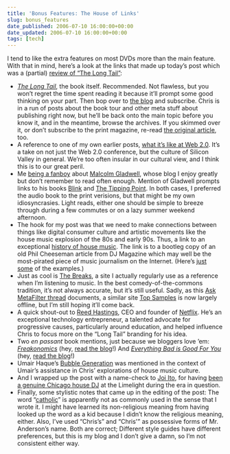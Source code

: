 ```yaml
---
title: 'Bonus Features: The House of Links'
slug: bonus_features
date_published: 2006-07-10 16:00:00+00:00
date_updated: 2006-07-10 16:00:00+00:00
tags: [tech]
---
```

I tend to like the extra features on most DVDs more than the main feature. With that in mind, here’s a look at the links that made up today’s post which was a (partial) [review of “The Long Tail”](/2006/07/10/a_review_long_t):

- *[The Long Tail](http://www.amazon.com/exec/obidos/ASIN/1401302378/2020-20)*, the book itself. Recommended. Not flawless, but you won’t regret the time spent reading it because it’ll prompt some good thinking on your part. Then bop over to [the blog](http://www.thelongtail.com/) and subscribe. Chris is in a run of posts about the book tour and other meta stuff about publishing right now, but he’ll be back onto the main topic before you know it, and in the meantime, browse the archives. If you skimmed over it, or don’t subscribe to the print magazine, re-read [the original article](http://www.wired.com/wired/archive/12.10/tail.html), too.
- A reference to one of my own earlier posts, [what it’s like at Web 2.0](/2005/10/13/what_its_like_). It’s a take on not just the Web 2.0 conference, but the culture of Silicon Valley in general. We’re too often insular in our cultural view, and I think this is to our great peril.
- Me [being a fanboy](/2006/02/23/squee) about [Malcolm Gladwell](http://gladwell.typepad.com/), whose blog I enjoy greatly but don’t remember to read often enough. Mention of Gladwell prompts links to his books [Blink](http://www.amazon.com/exec/obidos/ASIN/0316172324/2020-20) and [The Tipping Point](http://www.amazon.com/exec/obidos/ASIN/0316346624/2020-20). In both cases, I preferred the audio book to the print verisions, but that might be my own idiosyncrasies. Light reads, either one should be simple to breeze through during a few commutes or on a lazy summer weekend afternoon.
- The hook for my post was that we need to make connections between things like digital consumer culture and artistic movements like the house music explosion of the 80s and early 90s. Thus, a link to an exceptional [history of house music](http://www.trugroovez.com/history-of-house-music.htm). The link is to a bootleg copy of an old Phil Cheeseman article from DJ Magazine which may well be the most-pirated piece of music journalism on the Internet. (Here’s [just some](http://www.google.com/search?q=%22Disco+had+already+been+going+for+ten+years%22&amp;num=100&amp;hl=en&amp;lr=&amp;safe=off&amp;filter=0) of the examples.)
- Just as cool is [The Breaks](http://www.the-breaks.com/), a site I actually regularly use as a reference when I’m listening to music. In the best comedy-of-the-commons tradition, it’s not always accurate, but it’s still useful. Sadly, as this [Ask MetaFilter thread](http://ask.metafilter.com/mefi/40047) documents, a similar site [Top Samples](http://samples.sloth.org/) is now largely offline, but I’m still hoping it’ll come back.
- A quick shout-out to [Reed Hastings](http://en.wikipedia.org/wiki/Reed_Hastings), CEO and founder of [Netflix](http://www.netflix.com/). He’s an exceptional technology entrepreneur, a talented advocate for progressive causes, particularly around education, and helped influence Chris to focus more on the “Long Tail” branding for his idea.
- Two *en passant* book mentions, just because we bloggers love ’em: *[Freakonomics](http://www.amazon.com/exec/obidos/ASIN/006073132X/2020-20)* (hey, [read the blog](http://www.freakonomics.com/)!) And *[Everything Bad is Good For You](http://www.amazon.com/exec/obidos/ASIN/1573223077/2020-20)* (hey, [read the blog](http://www.stevenberlinjohnson.com/)!)
- Umair Haque’s [Bubble Generation](http://www.bubblegeneration.com/) was mentioned in the context of Umair’s assistance in Chris’ explorations of house music culture.
- And I wrapped up the post with a name-check to [Joi Ito](http://joi.ito.com/), for having [been a genuine Chicago house DJ](http://joi.ito.com/archives/2005/09/10/chicago_smart_bar.html) at the Limelight during the era in question.
- Finally, some stylistic notes that came up in the editing of the post: The word “[catholic](http://www.answers.com/catholic)” is apparently not as commonly used in the sense that I wrote it. I might have learned its non-religious meaning from having looked up the word as a kid because I didn’t know the religious meaning, either. Also, I’ve used “Chris’s” and “Chris'” as possessive forms of Mr. Anderson’s name. Both are correct; Different style guides have different preferences, but this is my blog and I don’t give a damn, so I’m not consistent either way.
